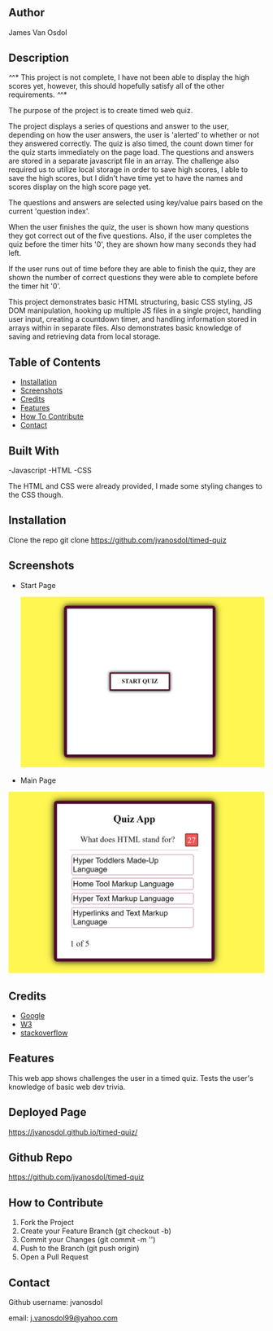 # <Timed-Quiz>

## Author

James Van Osdol

## Description

*^*^*  This project is not complete, I have not been able to display the high scores yet, however, this should hopefully satisfy all of the other requirements.  *^*^*

The purpose of the project is to create timed web quiz.

The project displays a series of questions and answer to the user, depending on how the user answers, the user is 'alerted' to whether or not they answered correctly. The quiz is also timed, the count down timer for the quiz starts immediately on the page load. The questions and answers are stored in a separate javascript file in an array. The challenge also required us to utilize local storage in order to save high scores, I able to save the high scores, but I didn't have time yet to have the names and scores display on the high score page yet. 

The questions and answers are selected using key/value pairs based on the current 'question index'. 

When the user finishes the quiz, the user is shown how many questions they got correct out of the five questions. Also, if the user completes the quiz before the timer hits '0', they are shown how many seconds they had left.

If the user runs out of time before they are able to finish the quiz, they are shown the number of correct questions they were able to complete before the timer hit '0'.


This project demonstrates basic HTML structuring, basic CSS styling, JS DOM manipulation, hooking up multiple JS files in a single project, handling user input, creating a countdown timer, and handling information stored in arrays within in separate files. Also demonstrates basic knowledge of saving and retrieving data from local storage. 


## Table of Contents

- [Installation](#installation)
- [Screenshots](#screenshots)
- [Credits](#credits)
- [Features](#features)
- [How To Contribute](#how-to-contribute)
- [Contact](#contact)


## Built With

-Javascript
-HTML
-CSS

The HTML and CSS were already provided, I made some styling changes to the CSS though.

## Installation

Clone the repo
git clone https://github.com/jvanosdol/timed-quiz


## Screenshots


- Start Page

  ![screenshot](/assets/start-quiz.png)

- Main Page

![screenshot](/assets/main-page.png)


## Credits

- [Google](https://www.google.com)
- [W3](https://www.w3schools.com)
- [stackoverflow](https://stackoverflow.com/)

## Features

This web app shows challenges the user in a timed quiz. Tests the user's knowledge of basic web dev trivia.


## Deployed Page

https://jvanosdol.github.io/timed-quiz/


## Github Repo

https://github.com/jvanosdol/timed-quiz


## How to Contribute

1. Fork the Project
2. Create your Feature Branch (git checkout -b)
3. Commit your Changes (git commit -m '')
4. Push to the Branch (git push origin)
5. Open a Pull Request


## Contact

Github username: jvanosdol

email: j.vanosdol99@yahoo.com

